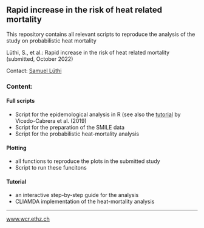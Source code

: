 ## Rapid increase in the risk of heat related mortality 
This repository contains all relevant scripts to reproduce the analysis of the study on probabilistic heat mortality

Lüthi, S., et al.: Rapid increase in the risk of heat related mortality (submitted, October 2022)

Contact: [Samuel Lüthi](mailto:samuel.luethi@usys.ethz.ch)

### Content:

#### Full scripts
- Script for the epidemological analysis in R (see also the [tutorial](https://www.ncbi.nlm.nih.gov/pmc/articles/PMC6533172/) by Vicedo-Cabrera et al. (2019)
- Script for the preparation of the SMILE data
- Script for the probabilistic heat-mortality analysis

#### Plotting
- all functions to reproduce the plots in the submitted study
- Script to run these funcitons

#### Tutorial
- an interactive step-by-step guide for the analysis
- CLIAMDA implementation of the heat-mortality analysis

-----
www.wcr.ethz.ch
